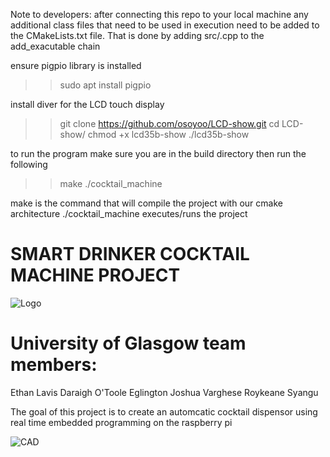Note to developers: after connecting this repo to your local machine any additional 
class files that need to be used in execution need to be added to the CMakeLists.txt file. That is done by adding 
src/<filename>.cpp to the add_exacutable chain

ensure pigpio library is installed
>> sudo apt install pigpio

install diver for the LCD touch display
>>git clone https://github.com/osoyoo/LCD-show.git
>>cd LCD-show/
>>chmod +x lcd35b-show
>>./lcd35b-show

to run the program make sure you are in the build directory then run the following
>> make
>> ./cocktail_machine


make is the command that will compile the project with our cmake architecture
./cocktail_machine executes/runs the project


# SMART DRINKER COCKTAIL MACHINE PROJECT  
![Logo]()

# University of Glasgow team members:
Ethan Lavis
Daraigh O'Toole Eglington
Joshua Varghese
Roykeane Syangu

The goal of this project is to create an automcatic cocktail dispensor using real time embedded programming on the raspberry pi

![CAD]()
